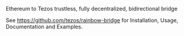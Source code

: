 Ethereum to Tezos trustless, fully decentralized, bidirectional bridge

See https://github.com/tezos/rainbow-bridge for Installation, Usage, Documentation and Examples.